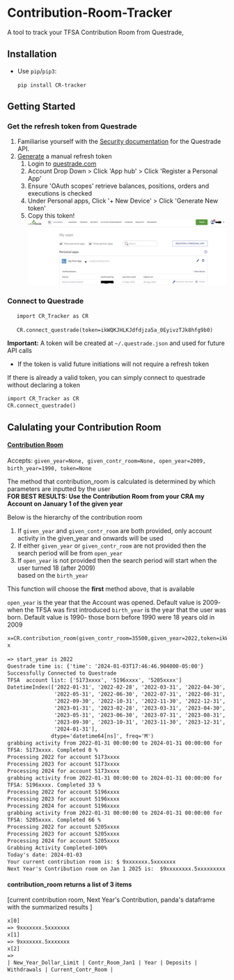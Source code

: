 # Contribution-Room-Tracker

A tool to track your TFSA Contribution Room from Questrade,

## Installation
* Use `pip`/`pip3`:

   `pip install CR-tracker`

## Getting Started

### Get the refresh token from Questrade

1. Familiarise yourself with the [Security documentation](https://www.questrade.com/api/documentation/security) for the Questrade API.
2. [Generate](https://apphub.questrade.com/UI/UserApps.aspx) a manual refresh token 
   1. Login to [questrade.com](https://www.questrade.com/)
   2. Account Drop Down > Click 'App hub' > Click 'Register a Personal App' 
   3. Ensure 'OAuth scopes' retrieve balances, positions, orders and executions is checked 
   4. Under Personal apps, Click '+ New Device' > Click 'Generate New token' 
   5. Copy this token!
![Capture1 Apphub.PNG](CR-Tracker%2FCapture1%20Apphub.PNG)
   
### Connect to Questrade
```
   import CR_Tracker as CR
   
   CR.connect_questrade(token=ikWQKJHLKJdfdjza5a_0EyivzTJk8hfg9b0)
   ```
   **Important:**
   A token will be created at `~/.questrade.json` and used for future API calls
   * If the token is valid future initiations will not require a refresh token


If there is already a valid token, you can simply connect to questrade without declaring a token
   ```
   import CR_Tracker as CR
   CR.connect_questrade()
   ```

## Calulating your Contribution Room
#### [Contribution Room]()
Accepts: ```given_year=None, given_contr_room=None, open_year=2009, birth_year=1990, token=None```

The method that contribution_room is calculated is determined by which parameters are inputted by the user\
**FOR BEST RESULTS: Use the Contribution Room from your CRA my Account on January 1 of the given year**

Below is the hierarchy of the contribution room

1. If ```given_year``` and ```given_contr_room``` are both provided,
only account activity in the given_year and onwards will be used  
2. If either ```given_year``` or ```given_contr_room``` are not provided then the search period will be from ```open_year```
3. If ```open_year``` is not provided then the search period will start when the user turned 18 (after 2009) \
based on the ```birth_year``` 

This function will choose the **first** method above, that is available 

```open_year``` is the year that the Account was opened. Default value is 2009- when the TFSA was first introduced
```birth_year```  is the year that the user was born. Default value is 1990- those born before 1990 were 18 years old in 2009

```
x=CR.contribution_room(given_contr_room=35500,given_year=2022,token=ikWQKJHLKJdfdjza5a_0EyivzTJk8hfg9b0)
x

=> start_year is 2022
Questrade time is: {'time': '2024-01-03T17:46:46.904000-05:00'}
Successfully Connected to Questrade
TFSA  account list: ['5173xxxx', '5196xxxx', '5205xxxx']
DatetimeIndex(['2022-01-31', '2022-02-28', '2022-03-31', '2022-04-30',
               '2022-05-31', '2022-06-30', '2022-07-31', '2022-08-31',
               '2022-09-30', '2022-10-31', '2022-11-30', '2022-12-31',
               '2023-01-31', '2023-02-28', '2023-03-31', '2023-04-30',
               '2023-05-31', '2023-06-30', '2023-07-31', '2023-08-31',
               '2023-09-30', '2023-10-31', '2023-11-30', '2023-12-31',
               '2024-01-31'],
              dtype='datetime64[ns]', freq='M')
grabbing activity from 2022-01-31 00:00:00 to 2024-01-31 00:00:00 for TFSA: 5173xxxx. Completed 0 % 
Processing 2022 for account 5173xxxx
Processing 2023 for account 5173xxxx
Processing 2024 for account 5173xxxx
grabbing activity from 2022-01-31 00:00:00 to 2024-01-31 00:00:00 for TFSA: 5196xxxx. Completed 33 % 
Processing 2022 for account 5196xxxx
Processing 2023 for account 5196xxxx
Processing 2024 for account 5196xxxx
grabbing activity from 2022-01-31 00:00:00 to 2024-01-31 00:00:00 for TFSA: 5205xxxx. Completed 66 % 
Processing 2022 for account 5205xxxx
Processing 2023 for account 5205xxxx
Processing 2024 for account 5205xxxx
Grabbing Activity Completed-100%
Today's date: 2024-01-03
Your current contribution room is: $ 9xxxxxxx.5xxxxxxx
Next Year's Contribution room on Jan 1 2025 is:  $9xxxxxxxx.5xxxxxxxxx
```
#### contribution_room returns a list of 3 items

[current contribution room, Next Year's Contribution, panda's dataframe with the summarized results ]
```
x[0]
=> 9xxxxxxx.5xxxxxxx
x[1]
=> 9xxxxxxx.5xxxxxxx
x[2]
=> 
| New_Year_Dollar_Limit | Contr_Room_Jan1 | Year | Deposits | Withdrawals | Current_Contr_Room |
```